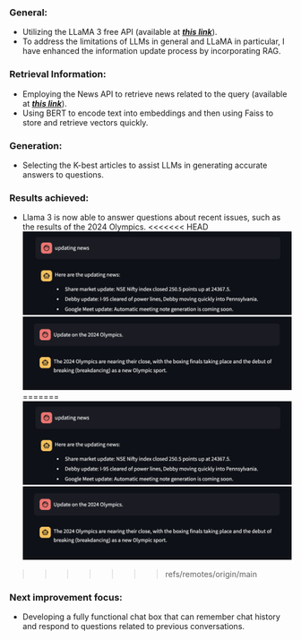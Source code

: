 ### General:

- Utilizing the LLaMA 3 free API (available at ***[this link](https://console.groq.com/)***).
- To address the limitations of LLMs in general and LLaMA in particular, I have enhanced the information update process by incorporating RAG.

### Retrieval Information:

- Employing the News API to retrieve news related to the query (available at ***[this link](https://newsapi.org/)***).
- Using BERT to encode text into embeddings and then using Faiss to store and retrieve vectors quickly.

### Generation:

- Selecting the K-best articles to assist LLMs in generating accurate answers to questions.

### Results achieved:

- Llama 3 is now able to answer questions about recent issues, such as the results of the 2024 Olympics.
<<<<<<< HEAD
  ![](images\Example.png)
  ![](images\Example2.png)
=======
  ![](images\Example.png "Example")
  ![](images\Example2.png "Example")
>>>>>>> refs/remotes/origin/main

### Next improvement focus:

- Developing a fully functional chat box that can remember chat history and respond to questions related to previous conversations.
